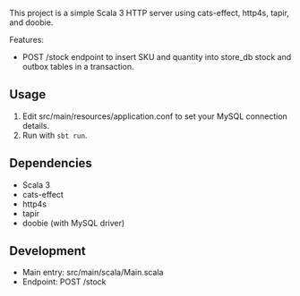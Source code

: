 This project is a simple Scala 3 HTTP server using cats-effect, http4s, tapir, and doobie.

Features:
- POST /stock endpoint to insert SKU and quantity into store_db stock and outbox tables in a transaction.

## Usage

1. Edit src/main/resources/application.conf to set your MySQL connection details.
2. Run with `sbt run`.

## Dependencies
- Scala 3
- cats-effect
- http4s
- tapir
- doobie (with MySQL driver)

## Development
- Main entry: src/main/scala/Main.scala
- Endpoint: POST /stock


